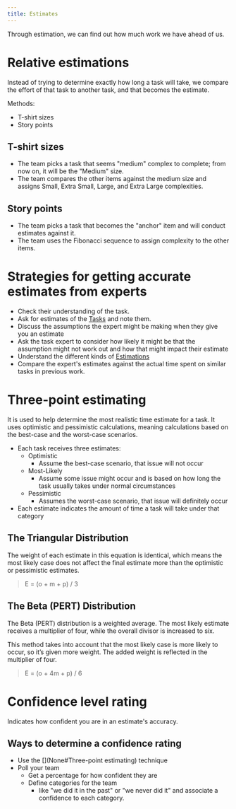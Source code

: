 ```yaml
---
title: Estimates
---
```

Through estimation, we can find out how much work we have ahead of us. 

# Relative estimations
Instead of trying to determine exactly how long a task will take, we compare the effort of that task to another task, and that becomes the estimate. 

Methods:
- T-shirt sizes
- Story points

## T-shirt sizes
- The team picks a task that seems "medium" complex to complete; from now on, it will be the "Medium" size.
- The team compares the other items against the medium size and assigns Small, Extra Small, Large, and Extra Large complexities.

## Story points
- The team picks a task that becomes the "anchor" item and will conduct estimates against it.
- The team uses the Fibonacci sequence to assign complexity to the other items.

# Strategies for getting accurate estimates from experts
- Check their understanding of the task.
- Ask for estimates of the [Tasks](project-planning/tasks.md#Sub-task) and note them.
- Discuss the assumptions the expert might be making when they give you an estimate
- Ask the task expert to consider how likely it might be that the assumption might not work out and how that might impact their estimate
- Understand the different kinds of [Estimations](project-planning/estimations/estimations.md)
- Compare the expert's estimates against the actual time spent on similar tasks in previous work. 

# Three-point estimating
It is used to help determine the most realistic time estimate for a task. It uses optimistic and pessimistic calculations, meaning calculations based on the best-case and the worst-case scenarios. 

- Each task receives three estimates:
	- Optimistic
		- Assume the best-case scenario, that issue will not occur
	- Most-Likely
		- Assume some issue might occur and is based on how long the task usually takes under normal circumstances
	- Pessimistic
		- Assumes the worst-case scenario, that issue will definitely occur
- Each estimate indicates the amount of time a task will take under that category

## The Triangular Distribution

The weight of each estimate in this equation is identical, which means the most likely case does not affect the final estimate more than the optimistic or pessimistic estimates.

> E = (o + m + p) / 3 

## The Beta (PERT) Distribution
The Beta (PERT) distribution is a weighted average. The most likely estimate receives a multiplier of four, while the overall divisor is increased to six. 

This method takes into account that the most likely case is more likely to occur, so it’s given more weight. The added weight is reflected in the multiplier of four.

> E = (o + 4m + p) / 6 

# Confidence level rating
Indicates how confident you are in an estimate's accuracy.

## Ways to determine a confidence rating
- Use the [](None#Three-point estimating) technique
- Poll your team
	- Get a percentage for how confident they are
	- Define categories for the team 
		- like "we did it in the past" or "we never did it" and associate a confidence to each category.